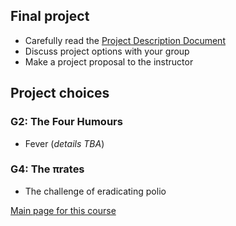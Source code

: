 ## Final project

- Carefully read the [Project Description Document](4mbp_2018.pdf)
- Discuss project options with your group
- Make a project proposal to the instructor

## Project choices

### G2: The Four Humours

- Fever (_details TBA_)

### G4: The πrates

- The challenge of eradicating polio

[Main page for this course](..)
